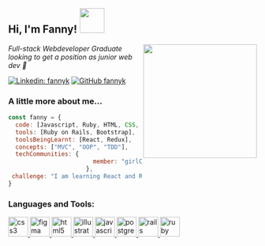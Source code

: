 <h2> Hi, I'm Fanny! <img src="https://static.wikia.nocookie.net/mudae/images/b/b3/BongoCat_19.gif/revision/latest?cb=20191021084237" width="50"></h2>
<img align='right' src="https://i.imgur.com/IkdLIvu.gif" width="230">
<p><em>Full-stack Webdeveloper Graduate looking to get a position as junior web dev 💼
</em></p>


[![Linkedin: fannyk](https://img.shields.io/badge/-fannyk-blue?style=flat-square&logo=Linkedin&logoColor=white&link=https://www.linkedin.com/in/fannyk/)](https://www.linkedin.com/in/fannyk/)
[![GitHub fannyk](https://img.shields.io/github/followers/karlsson2?label=follow&style=social)](https://github.com/Karlsson2)


### A little more about me...  

```javascript
const fanny = {
  code: [Javascript, Ruby, HTML, CSS, SQL],
  tools: [Ruby on Rails, Bootstrap],
  toolsBeingLearnt: [React, Redux],
  concepts: ["MVC", "OOP", "TDD"],
  techCommunities: {
                        member: "girlCode"
                      },
 challenge: "I am learning React and Redux on Udemy at the moment! 30 hours to go!"
}
```
<h3 align="left">Languages and Tools:</h3>
<p align="left"> <a href="https://www.w3schools.com/css/" target="_blank"> <img src="https://devicons.github.io/devicon/devicon.git/icons/css3/css3-original-wordmark.svg" alt="css3" width="40" height="40"/> </a> <a href="https://www.figma.com/" target="_blank"> <img src="https://www.vectorlogo.zone/logos/figma/figma-icon.svg" alt="figma" width="40" height="40"/> </a> <a href="https://www.w3.org/html/" target="_blank"> <img src="https://devicons.github.io/devicon/devicon.git/icons/html5/html5-original-wordmark.svg" alt="html5" width="40" height="40"/> </a> <a href="https://www.adobe.com/in/products/illustrator.html" target="_blank"> <img src="https://www.vectorlogo.zone/logos/adobe_illustrator/adobe_illustrator-icon.svg" alt="illustrator" width="40" height="40"/> </a> <a href="https://developer.mozilla.org/en-US/docs/Web/JavaScript" target="_blank"> <img src="https://devicons.github.io/devicon/devicon.git/icons/javascript/javascript-original.svg" alt="javascript" width="40" height="40"/> </a> <a href="https://www.postgresql.org" target="_blank"> <img src="https://devicons.github.io/devicon/devicon.git/icons/postgresql/postgresql-original-wordmark.svg" alt="postgresql" width="40" height="40"/> </a> <a href="https://rubyonrails.org" target="_blank"> <img src="https://devicons.github.io/devicon/devicon.git/icons/rails/rails-original-wordmark.svg" alt="rails" width="40" height="40"/> </a> <a href="https://www.ruby-lang.org/en/" target="_blank"> <img src="https://devicons.github.io/devicon/devicon.git/icons/ruby/ruby-original-wordmark.svg" alt="ruby" width="40" height="40"/> </a> </p>
